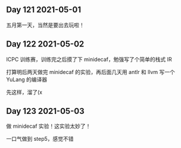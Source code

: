## Day 121 2021-05-01

五月第一天，当然是要出去玩啦！

## Day 122 2021-05-02

ICPC 训练赛，训练完之后摸了下 minidecaf，勉强写了个简单的栈式 IR

打算明后两天做完 minidecaf 的实验，再后面几天用 antlr 和 llvm 写一个 YuLang 的编译器

先这样，溜了(x

## Day 123 2021-05-03

做 minidecaf 实验！这实验太妙了！

一口气做到 step5，感觉不错


